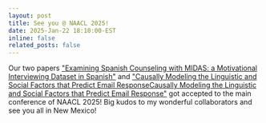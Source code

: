 ```yaml
---
layout: post
title: See you @ NAACL 2025! 
date: 2025-Jan-22 18:10:00-EST
inline: false
related_posts: false
---
```

Our two papers ["Examining Spanish Counseling with MIDAS: a Motivational Interviewing Dataset in Spanish"](https://openreview.net/forum?id=tReVq0bFUX) and ["Causally Modeling the Linguistic and Social Factors that Predict Email ResponseCausally Modeling the Linguistic and Social Factors that Predict Email Response"]() got accepted to the main conference of NAACL 2025! Big kudos to my wonderful collaborators and see you all in New Mexico!   
   